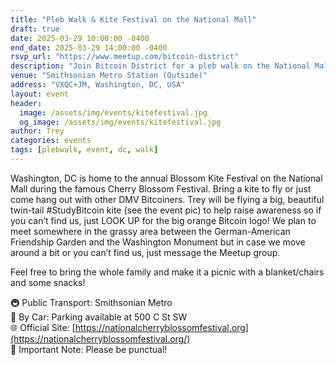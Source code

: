 ```yaml
---
title: "Pleb Walk & Kite Festival on the National Mall"
draft: true
date: 2025-03-29 10:00:00 -0400
end_date: 2025-03-29 14:00:00 -0400
rsvp_url: "https://www.meetup.com/bitcoin-district"
description: "Join Bitcoin District for a pleb walk on the National Mall during the Blossom Kite Festival."
venue: "Smithsonian Metro Station (Outside)"
address: "VXQC+JM, Washington, DC, USA"
layout: event
header:
  image: /assets/img/events/kitefestival.jpg
  og_image: /assets/img/events/kitefestival.jpg
author: Trey
categories: events
tags: [plebwalk, event, dc, walk]
---
```


Washington, DC is home to the annual Blossom Kite Festival on the National Mall during the famous Cherry Blossom Festival. Bring a kite to fly or just come hang out with other DMV Bitcoiners. Trey will be flying a big, beautiful twin-tail #StudyBitcoin kite (see the event pic) to help raise awareness so if you can’t find us, just LOOK UP for the big orange Bitcoin logo! We plan to meet somewhere in the grassy area between the German-American Friendship Garden and the Washington Monument but in case we move around a bit or you can’t find us, just message the Meetup group.

Feel free to bring the whole family and make it a picnic with a blanket/chairs and some snacks!

🚇 Public Transport: Smithsonian Metro  
🚗 By Car: Parking available at 500 C St SW  
🌐 Official Site: [https://nationalcherryblossomfestival.org](https://nationalcherryblossomfestival.org/)  
📣 Important Note: Please be punctual!  